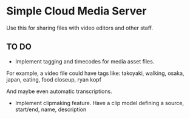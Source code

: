 # Simple Cloud Media Server

Use this for sharing files with video editors and other staff.

## TO DO

* Implement tagging and timecodes for media asset files.

For example, a video file could have tags like:
takoyaki, walking, osaka, japan, eating, food closeup, ryan kopf

And maybe even automatic transcriptions.

* Implement clipmaking feature. Have a clip model defining a source, start/end, name, description
